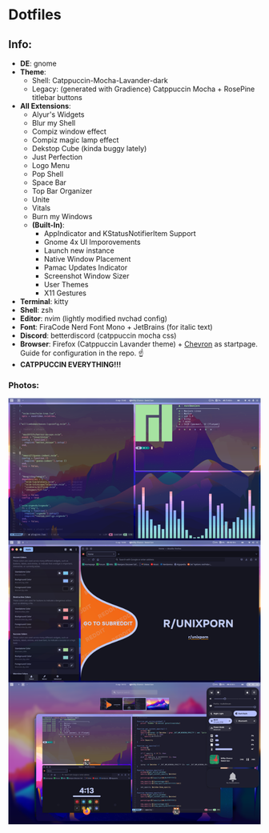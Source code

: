 # Dotfiles
## Info:
* **DE**: gnome
* **Theme**: 
  * Shell: Catppuccin-Mocha-Lavander-dark
  * Legacy: (generated with Gradience) Catppuccin Mocha + RosePine titlebar buttons
* **All Extensions**:
  * Alyur's Widgets
  * Blur my Shell
  * Compiz window effect
  * Compiz magic lamp effect
  * Dekstop Cube (kinda buggy lately)
  * Just Perfection
  * Logo Menu
  * Pop Shell
  * Space Bar
  * Top Bar Organizer
  * Unite
  * Vitals
  * Burn my Windows
  * **(Built-In)**:
    * AppIndicator and KStatusNotifierItem Support
    * Gnome 4x UI Imporovements
    * Launch new instance
    * Native Window Placement
    * Pamac Updates Indicator
    * Screenshot Window Sizer
    * User Themes
    * X11 Gestures
* **Terminal**: kitty
* **Shell**: zsh
* **Editor**: nvim (lightly modified nvchad config)
* **Font**: FiraCode Nerd Font Mono + JetBrains (for italic text)
* **Discord**: betterdiscord (catppuccin mocha css)
* **Browser**: Firefox (Catppuccin Lavander theme) + [Chevron](https://github.com/kholmogorov27/chevron) as startpage. Guide for configuration in the repo. ☝️
* **CATPPUCCIN EVERYTHING!!!**
### Photos:
![example](example.png)


